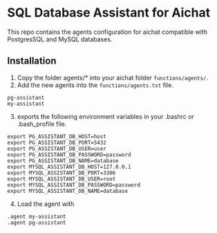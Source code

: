# SQL Database Assistant for Aichat

This repo contains the agents configuration for aichat compatible with PostgresSQL and MySQL databases.

## Installation

1. Copy the folder agents/* into your aichat folder `functions/agents/`.
2. Add the new agents into the `functions/agents.txt` file.

```
pg-assistant
my-assistant
```

3. exports the following environment variables in your .bashrc or .bash_profile file.

```
export PG_ASSISTANT_DB_HOST=host
export PG_ASSISTANT_DB_PORT=5432
export PG_ASSISTANT_DB_USER=user
export PG_ASSISTANT_DB_PASSWORD=password
export PG_ASSISTANT_DB_NAME=database
export MYSQL_ASSISTANT_DB_HOST=127.0.0.1
export MYSQL_ASSISTANT_DB_PORT=3306
export MYSQL_ASSISTANT_DB_USER=root
export MYSQL_ASSISTANT_DB_PASSWORD=password
export MYSQL_ASSISTANT_DB_NAME=database
```

4. Load the agent with

```
.agent my-assistant
.agent pg-assistant
```
